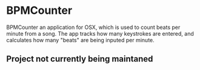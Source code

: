 # BPMCounter
BPMCounter an application for OSX, which is used to count beats per minute from a song. The app tracks how many keystrokes are entered, and calculates how many "beats" are being inputed per minute. 

<h2>Project not currently being maintaned</h2>